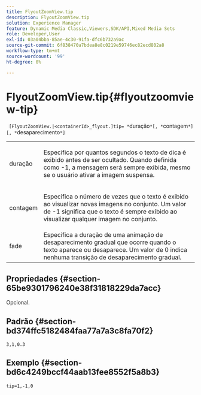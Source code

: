 ```yaml
---
title: FlyoutZoomView.tip
description: FlyoutZoomView.tip
solution: Experience Manager
feature: Dynamic Media Classic,Viewers,SDK/API,Mixed Media Sets
role: Developer,User
exl-id: 03a04bba-85ae-4c30-91fa-dfc6b732a9ac
source-git-commit: 6f838470a7bdea8e8c0219e59746ec82ecd802a8
workflow-type: tm+mt
source-wordcount: '99'
ht-degree: 0%

---
```


# FlyoutZoomView.tip{#flyoutzoomview-tip}

` [FlyoutZoomView.|<containerId>_flyout.]tip= *`duração`*[, *`contagem`*][, *`desaparecimento`*]`

<table id="table_E314540D347D47699C04EB80D20C0721"> 
 <tbody> 
  <tr> 
   <td colname="col1"> <p> <span class="codeph"><span class="varname"> duração</span></span> </p> </td> 
   <td colname="col2"> <p> Especifica por quantos segundos o texto de dica é exibido antes de ser ocultado. Quando definida como <span class="codeph"> -1</span>, a mensagem será sempre exibida, mesmo se o usuário ativar a imagem suspensa. </p> </td> 
  </tr> 
  <tr> 
   <td colname="col1"> <p> <span class="codeph"><span class="varname">contagem</span></span> </p> </td> 
   <td colname="col2"> <p> Especifica o número de vezes que o texto é exibido ao visualizar novas imagens no conjunto. Um valor de <span class="codeph"> -1</span> significa que o texto é sempre exibido ao visualizar qualquer imagem no conjunto. </p> </td> 
  </tr> 
  <tr> 
   <td colname="col1"> <p> <span class="codeph"><span class="varname"> fade</span></span> </p> </td> 
   <td colname="col2"> Especifica a duração de uma animação de desaparecimento gradual que ocorre quando o texto aparece ou desaparece. Um valor de <span class="codeph"> 0</span> indica nenhuma transição de desaparecimento gradual. </td> 
  </tr> 
 </tbody> 
</table>

## Propriedades {#section-65be9301796240e38f31818229da7acc}

Opcional.

## Padrão {#section-bd374ffc5182484faa77a7a3c8fa70f2}

`3,1,0.3`

## Exemplo {#section-bd6c4249bccf44aab13fee8552f5a8b3}

`tip=1,-1,0`
